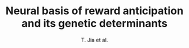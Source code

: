 ---
author: T. Jia et al.
title: Neural basis of reward anticipation and its genetic determinants
journal: Proceedings of the National Academy of Sciences of the United States of America
year: 2016
type: article
doi: 10.1073/pnas.1503252113
---